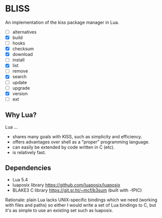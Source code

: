 BLISS
=====

An implementation of the kiss package manager in Lua.

 * [ ] alternatives
 * [x] build
 * [ ] hooks
 * [x] checksum
 * [x] download
 * [ ] install
 * [x] list
 * [ ] remove
 * [x] search
 * [ ] update
 * [ ] upgrade
 * [x] version
 * [ ] ext

Why Lua?
--------

Lua ...

 * shares many goals with KISS, such as simplicity and efficiency.
 * offers advantages over shell as a "proper" programming language.
 * can easily be extended by code written in C (etc).
 * is relatively fast.

Dependencies
------------

 * Lua 5.4
 * luaposix library <https://github.com/luaposix/luaposix>
 * BLAKE3 C library <https://git.sr.ht/~mcf/b3sum> (built with -fPIC)

Rationale: plain Lua lacks UNIX-specific bindings which we need (working with
files and paths) so either I would write a set of Lua bindings to C, but it's as
simple to use an existing set such as luaposix.
